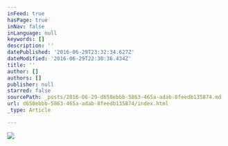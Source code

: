 ```yaml
---
inFeed: true
hasPage: true
inNav: false
inLanguage: null
keywords: []
description: ''
datePublished: '2016-06-29T23:32:34.627Z'
dateModified: '2016-06-29T22:30:36.434Z'
title: ''
author: []
authors: []
publisher: null
starred: false
sourcePath: _posts/2016-06-29-d650ebbb-5863-465a-adab-8feedb135874.md
url: d650ebbb-5863-465a-adab-8feedb135874/index.html
_type: Article

---
```

![](https://the-grid-user-content.s3-us-west-2.amazonaws.com/d7a57ef9-2bdf-4349-b041-2899faa2b1b6.jpg)